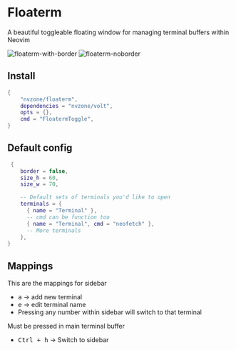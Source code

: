 # Floaterm

A beautiful toggleable floating window for managing terminal buffers within Neovim

![floaterm-with-border](https://github.com/user-attachments/assets/8a51aeff-dcc5-477f-a282-9b48a1e5bf2b)
![floaterm-noborder](https://github.com/user-attachments/assets/15e19849-69e6-432b-8fd9-7ffaad872e28)

## Install 

```lua 
{
    "nvzone/floaterm",
    dependencies = "nvzone/volt",
    opts = {},
    cmd = "FloatermToggle",
}
```

## Default config

```lua
 {
    border = false,
    size_h = 60,
    size_w = 70,

    -- Default sets of terminals you'd like to open
    terminals = {
      { name = "Terminal" },
      -- cmd can be function too
      { name = "Terminal", cmd = "neofetch" },
      -- More terminals
    },
}
```

## Mappings

This are the mappings for sidebar 
- <kbd>a</kbd> -> add new terminal
- <kbd>e</kbd> -> edit terminal name
- Pressing any number within sidebar will switch to that terminal

Must be pressed in main terminal buffer
- <kbd>Ctrl + h</kbd> -> Switch to sidebar
